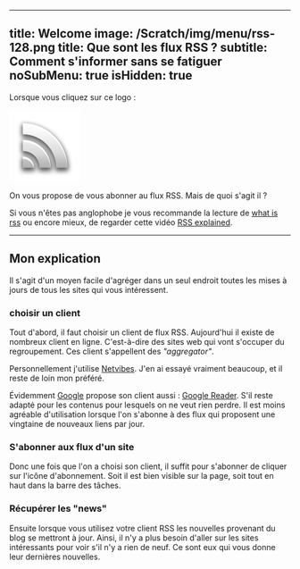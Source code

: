-----
title: Welcome
image: /Scratch/img/menu/rss-128.png
title: Que sont les flux RSS ?
subtitle: Comment s'informer sans se fatiguer
noSubMenu: true
isHidden: true
-----

Lorsque vous cliquez sur ce logo : 

<img src="/Scratch/img/menu/rss-128.png" alt="rss"/>

On vous propose de vous abonner au flux RSS. Mais de quoi s'agit il ?

Si vous n'êtes pas anglophobe je vous recommande la lecture de [what is rss](http://www.whatisrss.com) ou encore mieux, de regarder cette vidéo [RSS explained](http://www.youtube.com/watch?v=0klgLsSxGsU). 

---

## Mon explication

Il s'agit d'un moyen facile d'agréger dans un seul endroit toutes les mises à jours de tous les sites qui vous intéressent. 

### choisir un client

Tout d'abord, il faut choisir un client de flux RSS. Aujourd'hui il existe de nombreux client en ligne. C'est-à-dire des sites web qui vont s'occuper du regroupement. Ces client s'appellent des *"aggregator"*.

Personnellement j'utilise [Netvibes](http://netvibes.com). J'en ai essayé vraiment beaucoup, et il reste de loin mon préféré.

Évidemment [Google](http://google.com) propose son client aussi : [Google Reader](http://google.com/reader). S'il reste adapté pour les contenus pour lesquels on ne veut rien perdre. Il est moins agréable d'utilisation lorsque l'on s'abonne à des flux qui proposent une vingtaine de nouveaux liens par jour. 

### S'abonner aux flux d'un site

Donc une fois que l'on a choisi son client, il suffit pour s'abonner de cliquer sur l'icône d'abonnement. Soit il est bien visible sur la page, soit tout en haut dans la barre des tâches.

### Récupérer les "news"

Ensuite lorsque vous utilisez votre client RSS les nouvelles provenant du blog se mettront à jour. Ainsi, il n'y a plus besoin d'aller sur les sites intéressants pour voir s'il n'y a rien de neuf. Ce sont eux qui vous donne leur dernières nouvelles.

